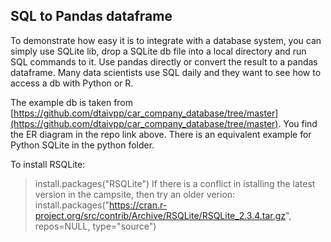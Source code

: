 ## SQL to Pandas dataframe
To demonstrate how easy it is to integrate with a database system, you can simply use SQLite lib, drop a SQLite db file into a local directory and run SQL commands to it. Use pandas directly or convert the result to a pandas dataframe. Many data scientists use SQL daily and they want to see how to access a db with Python or R.

The example db is taken from [https://github.com/dtaivpp/car_company_database/tree/master](https://github.com/dtaivpp/car_company_database/tree/master). You find the ER diagram in the repo link above.
There is an equivalent example for Python SQLite in the python folder.

To install RSQLite: 
> install.packages("RSQLite")
If there is a conflict in istalling the latest version in the campsite, then try an older verion:
> install.packages("https://cran.r-project.org/src/contrib/Archive/RSQLite/RSQLite_2.3.4.tar.gz", repos=NULL, type="source")
